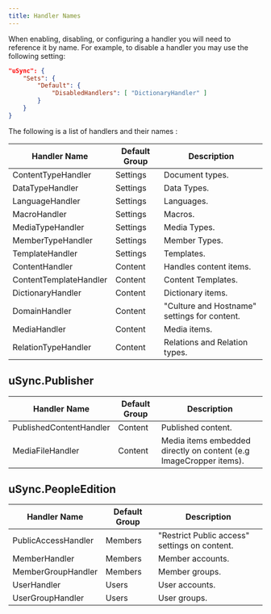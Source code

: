 ```yaml
---
title: Handler Names
---
```


When enabling, disabling, or configuring a handler you will need to reference it by name. For example, to disable a handler you may use the following setting: 

```json title=appsettings.json
"uSync": {
    "Sets": {
        "Default": {
            "DisabledHandlers": [ "DictionaryHandler" ]
        }
    }
}
```

The following is a list of handlers and their names : 

Handler Name | Default Group | Description
--|--|--
ContentTypeHandler | Settings | Document types.
DataTypeHandler | Settings | Data Types.
LanguageHandler | Settings | Languages.
MacroHandler | Settings | Macros.
MediaTypeHandler | Settings | Media Types.
MemberTypeHandler | Settings | Member Types.
TemplateHandler | Settings | Templates.
ContentHandler | Content | Handles content items.
ContentTemplateHandler | Content | Content Templates. 
DictionaryHandler | Content | Dictionary items.
DomainHandler | Content | "Culture and Hostname" settings for content.
MediaHandler | Content | Media items.
RelationTypeHandler | Content | Relations and Relation types.

## uSync.Publisher 
Handler Name | Default Group | Description
--|--|--
PublishedContentHandler | Content | Published content.
MediaFileHandler | Content | Media items embedded directly on content (e.g ImageCropper items).

## uSync.PeopleEdition
Handler Name | Default Group | Description
--|--|--
PublicAccessHandler | Members | "Restrict Public access" settings on content.
MemberHandler | Members | Member accounts.
MemberGroupHandler | Members | Member groups.
UserHandler | Users | User accounts.
UserGroupHandler | Users | User groups.
